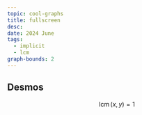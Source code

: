 ```yaml
---
topic: cool-graphs
title: fullscreen
desc: 
date: 2024 June
tags:
  - implicit
  - lcm
graph-bounds: 2
---
```



## Desmos
```math
\operatorname{lcm}\left(x,y\right)=1
```
